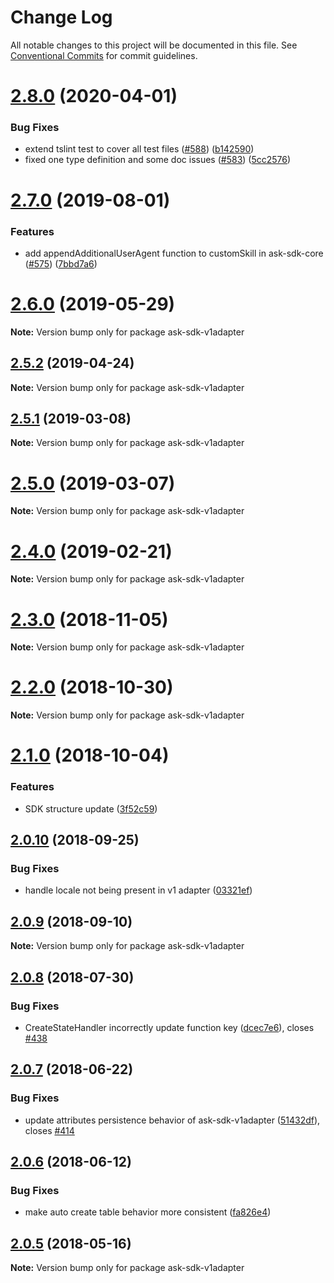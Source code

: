 # Change Log

All notable changes to this project will be documented in this file.
See [Conventional Commits](https://conventionalcommits.org) for commit guidelines.

# [2.8.0](https://github.com/alexa/alexa-skills-kit-sdk-for-nodejs/compare/v2.7.0...v2.8.0) (2020-04-01)


### Bug Fixes

* extend tslint test to cover all test files ([#588](https://github.com/alexa/alexa-skills-kit-sdk-for-nodejs/issues/588)) ([b142590](https://github.com/alexa/alexa-skills-kit-sdk-for-nodejs/commit/b142590b2d07ff141e599ee63129d81c71aa0f1c))
* fixed one type definition and some doc issues  ([#583](https://github.com/alexa/alexa-skills-kit-sdk-for-nodejs/issues/583)) ([5cc2576](https://github.com/alexa/alexa-skills-kit-sdk-for-nodejs/commit/5cc257648a8aa6cbbaca65daac8a27d02ebbc89d))





# [2.7.0](https://github.com/alexa/alexa-skills-kit-sdk-for-nodejs/compare/v2.6.0...v2.7.0) (2019-08-01)


### Features

* add appendAdditionalUserAgent function to customSkill in ask-sdk-core ([#575](https://github.com/alexa/alexa-skills-kit-sdk-for-nodejs/issues/575)) ([7bbd7a6](https://github.com/alexa/alexa-skills-kit-sdk-for-nodejs/commit/7bbd7a6))





# [2.6.0](https://github.com/alexa/alexa-skills-kit-sdk-for-nodejs/compare/v2.5.2...v2.6.0) (2019-05-29)

**Note:** Version bump only for package ask-sdk-v1adapter





## [2.5.2](https://github.com/alexa/alexa-skills-kit-sdk-for-nodejs/compare/v2.5.1...v2.5.2) (2019-04-24)

**Note:** Version bump only for package ask-sdk-v1adapter





## [2.5.1](https://github.com/alexa/alexa-skills-kit-sdk-for-nodejs/compare/v2.5.0...v2.5.1) (2019-03-08)

**Note:** Version bump only for package ask-sdk-v1adapter





# [2.5.0](https://github.com/alexa/alexa-skills-kit-sdk-for-nodejs/compare/v2.4.0...v2.5.0) (2019-03-07)

**Note:** Version bump only for package ask-sdk-v1adapter





# [2.4.0](https://github.com/alexa/alexa-skills-kit-sdk-for-nodejs/compare/v2.3.0...v2.4.0) (2019-02-21)

**Note:** Version bump only for package ask-sdk-v1adapter





# [2.3.0](https://github.com/alexa/alexa-skills-kit-sdk-for-nodejs/compare/v2.2.0...v2.3.0) (2018-11-05)

**Note:** Version bump only for package ask-sdk-v1adapter





# [2.2.0](https://github.com/alexa/alexa-skills-kit-sdk-for-nodejs/compare/v2.1.0...v2.2.0) (2018-10-30)

**Note:** Version bump only for package ask-sdk-v1adapter





<a name="2.1.0"></a>
# [2.1.0](https://github.com/alexa/alexa-skills-kit-sdk-for-nodejs/compare/v2.0.10...v2.1.0) (2018-10-04)


### Features

* SDK structure update ([3f52c59](https://github.com/alexa/alexa-skills-kit-sdk-for-nodejs/commit/3f52c59))




<a name="2.0.10"></a>
## [2.0.10](https://github.com/alexa/alexa-skills-kit-sdk-for-nodejs/compare/v2.0.9...v2.0.10) (2018-09-25)


### Bug Fixes

* handle locale not being present in v1 adapter ([03321ef](https://github.com/alexa/alexa-skills-kit-sdk-for-nodejs/commit/03321ef))




<a name="2.0.9"></a>
## [2.0.9](https://github.com/alexa/alexa-skills-kit-sdk-for-nodejs/compare/v2.0.8...v2.0.9) (2018-09-10)




**Note:** Version bump only for package ask-sdk-v1adapter

<a name="2.0.8"></a>
## [2.0.8](https://github.com/alexa/alexa-skills-kit-sdk-for-nodejs/compare/v2.0.7...v2.0.8) (2018-07-30)


### Bug Fixes

* CreateStateHandler incorrectly update function key ([dcec7e6](https://github.com/alexa/alexa-skills-kit-sdk-for-nodejs/commit/dcec7e6)), closes [#438](https://github.com/alexa/alexa-skills-kit-sdk-for-nodejs/issues/438)




<a name="2.0.7"></a>
## [2.0.7](https://github.com/alexa/alexa-skills-kit-sdk-for-nodejs/compare/v2.0.6...v2.0.7) (2018-06-22)


### Bug Fixes

* update attributes persistence behavior of ask-sdk-v1adapter ([51432df](https://github.com/alexa/alexa-skills-kit-sdk-for-nodejs/commit/51432df)), closes [#414](https://github.com/alexa/alexa-skills-kit-sdk-for-nodejs/issues/414)




<a name="2.0.6"></a>
## [2.0.6](https://github.com/alexa/alexa-skills-kit-sdk-for-nodejs/compare/v2.0.5...v2.0.6) (2018-06-12)


### Bug Fixes

* make auto create table behavior more consistent ([fa826e4](https://github.com/alexa/alexa-skills-kit-sdk-for-nodejs/commit/fa826e4))




<a name="2.0.5"></a>
## [2.0.5](https://github.com/alexa/alexa-skills-kit-sdk-for-nodejs/compare/v2.0.4...v2.0.5) (2018-05-16)




**Note:** Version bump only for package ask-sdk-v1adapter

